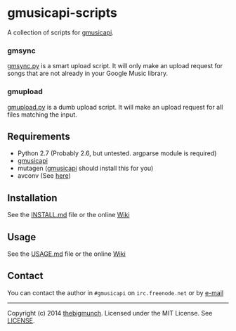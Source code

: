 gmusicapi-scripts
=================

A collection of scripts for [gmusicapi](https://github.com/simon-weber/Unofficial-Google-Music-API).

### gmsync

[gmsync.py](gmsync.py) is a smart upload script. It will only make an upload request for songs that are not already in your Google Music library.

### gmupload

[gmupload.py](gmupload.py) is a dumb upload script. It will make an upload request for all files matching the input.

## Requirements
* Python 2.7 (Probably 2.6, but untested. argparse module is required)
* [gmusicapi](https://github.com/simon-weber/Unofficial-Google-Music-API)
* mutagen ([gmusicapi](https://github.com/simon-weber/Unofficial-Google-Music-API) should install this for you)
* avconv (See [here](http://unofficial-google-music-api.readthedocs.org/en/latest/usage.html#usage))

## Installation

See the [INSTALL.md](INSTALL.md) file or the online [Wiki](https://github.com/thebigmunch/gmusicapi-scripts/wiki)

## Usage

See the [USAGE.md](USAGE.md) file or the online [Wiki](https://github.com/thebigmunch/gmusicapi-scripts/wiki)

## Contact

You can contact the author in ``#gmusicapi`` on ``irc.freenode.net`` or by [e-mail](mailto:munchicus+gmusicapi@gmail.com)

-----

Copyright (c) 2014 [thebigmunch](mailto:mail@thebigmunch.me). Licensed under the MIT License. See [LICENSE](LICENSE).

